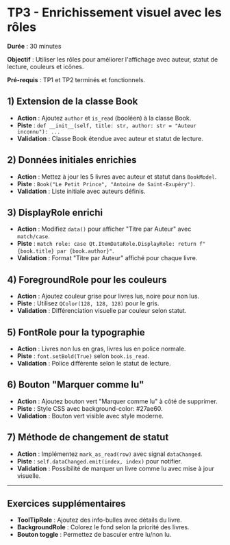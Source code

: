 # TP3 - Enrichissement visuel avec les rôles

**Durée** : 30 minutes

**Objectif** : Utiliser les rôles pour améliorer l'affichage avec auteur, statut de lecture, couleurs et icônes.

**Pré-requis** : TP1 et TP2 terminés et fonctionnels.

## 1) Extension de la classe Book

- **Action** : Ajoutez `author` et `is_read` (booléen) à la classe Book.
- **Piste** : `def __init__(self, title: str, author: str = "Auteur inconnu"): ...`
- **Validation** : Classe Book étendue avec auteur et statut de lecture.

## 2) Données initiales enrichies

- **Action** : Mettez à jour les 5 livres avec auteur et statut dans `BookModel`.
- **Piste** : `Book("Le Petit Prince", "Antoine de Saint-Exupéry")`.
- **Validation** : Liste initiale avec auteurs définis.

## 3) DisplayRole enrichi

- **Action** : Modifiez `data()` pour afficher "Titre par Auteur" avec `match/case`.
- **Piste** : `match role: case Qt.ItemDataRole.DisplayRole: return f"{book.title} par {book.author}"`.
- **Validation** : Format "Titre par Auteur" affiché pour chaque livre.

## 4) ForegroundRole pour les couleurs

- **Action** : Ajoutez couleur grise pour livres lus, noire pour non lus.
- **Piste** : Utilisez `QColor(128, 128, 128)` pour le gris.
- **Validation** : Différenciation visuelle par couleur selon statut.

## 5) FontRole pour la typographie

- **Action** : Livres non lus en gras, livres lus en police normale.
- **Piste** : `font.setBold(True)` selon `book.is_read`.
- **Validation** : Police différente selon le statut de lecture.

## 6) Bouton "Marquer comme lu"

- **Action** : Ajoutez bouton vert "Marquer comme lu" à côté de supprimer.
- **Piste** : Style CSS avec background-color: #27ae60.
- **Validation** : Bouton vert visible avec style moderne.

## 7) Méthode de changement de statut

- **Action** : Implémentez `mark_as_read(row)` avec signal `dataChanged`.
- **Piste** : `self.dataChanged.emit(index, index)` pour notifier.
- **Validation** : Possibilité de marquer un livre comme lu avec mise à jour visuelle.

---

## Exercices supplémentaires

- **ToolTipRole** : Ajoutez des info-bulles avec détails du livre.
- **BackgroundRole** : Colorez le fond selon la priorité des livres.
- **Bouton toggle** : Permettez de basculer entre lu/non lu.